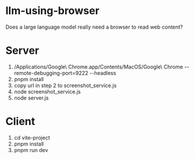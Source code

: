 # llm-using-browser
Does a large language model really need a browser to read web content?

# Server

1. /Applications/Google\ Chrome.app/Contents/MacOS/Google\ Chrome --remote-debugging-port=9222 --headless
2. pnpm install
3. copy url in step 2 to screenshot_service.js
4. node screenshot_service.js
5. node server.js

# Client
1. cd vite-project
2. pnpm install
3. pnpm run dev